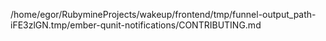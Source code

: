 /home/egor/RubymineProjects/wakeup/frontend/tmp/funnel-output_path-iFE3zlGN.tmp/ember-qunit-notifications/CONTRIBUTING.md
